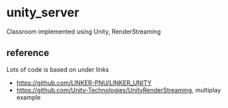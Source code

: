 # unity_server
Classroom implemented using Unity, RenderStreaming

## reference
Lots of code is based on under links 
* https://github.com/LINKER-PNU/LINKER_UNITY
* https://github.com/Unity-Technologies/UnityRenderStreaming, multiplay example
